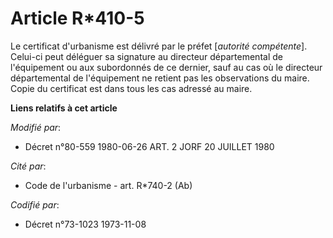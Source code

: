# Article R*410-5

Le certificat d'urbanisme est délivré par le préfet [*autorité compétente*]. Celui-ci peut déléguer sa signature au directeur
départemental de l'équipement ou aux subordonnés de ce dernier, sauf au cas où le directeur départemental de l'équipement ne
retient pas les observations du maire. Copie du certificat est dans tous les cas adressé au maire.

**Liens relatifs à cet article**

_Modifié par_:

  - Décret n°80-559 1980-06-26 ART. 2 JORF 20 JUILLET 1980

_Cité par_:

  - Code de l'urbanisme - art. R*740-2 (Ab)

_Codifié par_:

  - Décret n°73-1023 1973-11-08
